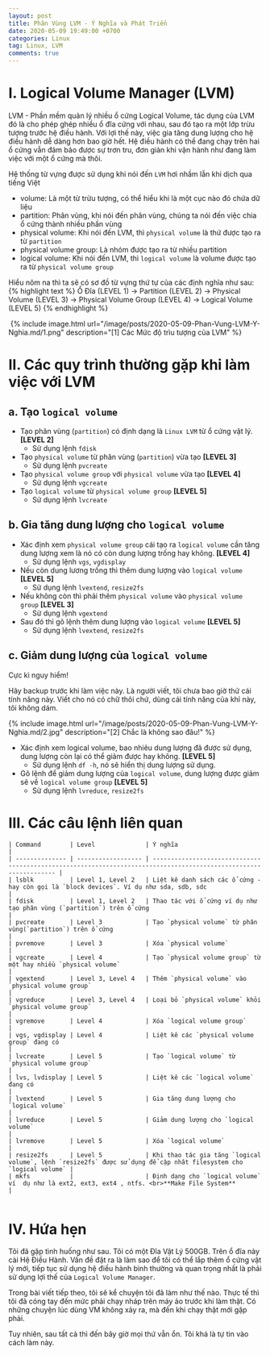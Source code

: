 ```yaml
---
layout: post
title: Phân Vùng LVM - Ý Nghĩa và Phát Triển
date: 2020-05-09 19:49:00 +0700
categories: Linux
tag: Linux, LVM
comments: true
---
```


# I. Logical Volume Manager (LVM)

LVM - Phần mềm quản lý nhiều ổ cứng Logical Volume, tác dụng của LVM đó là cho phép ghép nhiều ổ đĩa cứng với nhau, sau đó tạo ra một lớp trừu tượng trước hệ điều hành. Với lợi thế này, việc gia tăng dung lượng cho hệ điều hành dễ dàng hơn bao giờ hết. Hệ điều hành có thể đang chạy trên hai ổ cứng vẫn đảm bảo được sự trơn tru, đơn giản khi vận hành như đang làm việc với một ổ cứng mà thôi.

Hệ thống từ vựng được sử dụng khi nói đến `LVM` hơi nhầm lẫn khi dịch qua tiếng Việt

- volume: Là một từ trừu tượng, có thể hiểu khi là một cục nào đó chứa dữ liệu
- partition: Phân vùng, khi nói đến phân vùng, chúng ta nói đến việc chia ổ cứng thành nhiều phần vùng
- physical volume: Khi nói đến LVM, thì `physical volume` là thứ được tạo ra từ `partition`
- physical volume group: Là nhóm được tạo ra từ nhiều partition
- logical volume: Khi nói đến LVM, thì `logical volume` là volume được tạo ra từ `physical volume group`

Hiểu nôm na thì ta sẽ có sơ đồ từ vựng thứ tự của các định nghĩa như sau:
{% highlight text %}
Ổ Đĩa (LEVEL 1) → Partition (LEVEL 2) → Physical Volume (LEVEL 3) → Physical Volume Group (LEVEL 4) → Logical Volume (LEVEL 5)
{% endhighlight %}



![]()
{% include image.html url="/image/posts/2020-05-09-Phan-Vung-LVM-Y-Nghia.md/1.png" description="[1] Các Mức độ trìu tượng của LVM" %}

# II. Các quy trình thường gặp khi làm việc với LVM
## a. Tạo `logical volume`
- Tạo phân vùng (`partition`) có định dạng là `Linux LVM` từ ổ cứng vật lý.  **[LEVEL 2]**
    - Sử dụng lệnh `fdisk`
- Tạo `physical volume` từ phân vùng (`partition`) vừa tạo **[LEVEL 3]**
    - Sử dụng lệnh `pvcreate`
- Tạo `physical volume group` với `physical volume` vừa tạo **[LEVEL 4]**
    - Sử dụng lệnh `vgcreate`
- Tạo `logical volume` từ `physical volume group` **[LEVEL 5]**
    - Sử dụng lệnh `lvcreate`


## b. Gia tăng dung lượng cho `logical volume`
- Xác định xem `physical volume group`  cái tạo ra `logical volume`  cần tăng dung lượng xem là nó có còn dung lượng trống hay không. **[LEVEL 4]**
    - Sử dụng lệnh `vgs`, `vgdisplay`
- Nếu còn dung lương trống thì thêm dung lượng vào `logical volume` **[LEVEL 5]**
    - Sử dụng lệnh `lvextend`, `resize2fs`
- Nếu không còn thì phải thêm `physical volume` vào `physical volume group` **[LEVEL 3]**
    - Sử dụng lệnh `vgextend`
- Sau đó thì gõ lệnh thêm dung lượng vào `logical volume`  **[LEVEL 5]**
    - Sử dụng lệnh `lvextend`, `resize2fs`

## c. Giảm dung lượng của `logical volume`
Cực kì nguy hiểm!

Hãy backup trước khi làm việc này. Là người viết, tôi chưa bao giờ thử cái tính năng này. Viết cho nó có chữ thôi chứ, dùng cái tính năng của khỉ này, tôi không dám.

{% include image.html url="/image/posts/2020-05-09-Phan-Vung-LVM-Y-Nghia.md/2.jpg" description="[2] Chắc là không sao đâu!" %}

- Xác định xem logical volume, bao nhiêu dung lượng đã được sử dụng, dung lượng còn lại có thể giảm được hay không. **[LEVEL 5]**
    - Sử dụng lệnh `df -h`, nó sẽ hiển thị dung lượng sử dụng.
- Gõ lệnh để giảm dung lượng của `logical volume`, dung lượng được giảm sẽ về `logical volume group`  **[LEVEL 5]**
    - Sử dụng lệnh `lvreduce`, `resize2fs`



# III. Các câu lệnh liên quan
```
| Command        | Level              | Ý nghĩa                                                                                                           |
| -------------- | ------------------ | ----------------------------------------------------------------------------------------------------------------- |
| lsblk          | Level 1, Level 2   | Liệt kê danh sách các ổ cứng - hay còn gọi là `block devices`. Ví dụ như sda, sdb, sdc                            |
| fdisk          | Level 1, Level 2   | Thao tác với ổ cứng ví dụ như tạo phân vùng (`partition`) trên ổ cứng                                             |
| pvcreate       | Level 3            | Tạo `physical volume` từ phân vùng(`partition`) trên ổ cứng                                                       |
| pvremove       | Level 3            | Xóa `physical volume`                                                                                             |
| vgcreate       | Level 4            | Tạo `physical volume group` từ một hay nhiều `physical volume`                                                    |
| vgextend       | Level 3, Level 4   | Thêm `physical volume` vào `physical volume group`                                                                |
| vgreduce       | Level 3, Level 4   | Loại bỏ `physical volume` khỏi `physical volume group`                                                            |
| vgremove       | Level 4            | Xóa `logical volume group`                                                                                        |
| vgs, vgdisplay | Level 4            | Liệt kê các `physical volume group` đang có                                                                       |
| lvcreate       | Level 5            | Tạo `logical volume` từ `physical volume group`                                                                   |
| lvs, lvdisplay | Level 5            | Liệt kê các `logical volume` đang có                                                                              |
| lvextend       | Level 5            | Gia tăng dung lượng cho `logical volume`                                                                          |
| lvreduce       | Level 5            | Giảm dung lượng cho `logical volume`                                                                              |
| lvremove       | Level 5            | Xóa `logical volume`                                                                                              |
| resize2fs      | Level 5            | Khi thao tác gia tăng `logical volume`, lệnh `resize2fs` được sử dụng để cập nhât filesystem cho `logical volume` |
| mkfs           |                    | Định dạng cho `logical volume` ví  dụ như là ext2, ext3, ext4 , ntfs. <br>**Make File System**                    |


```

# IV. Hứa hẹn

Tôi đã gặp tình huống như sau. Tôi có một Đĩa Vật Lý 500GB. Trên ổ đĩa này cài Hệ Điều Hành. Vấn đề đặt ra là làm sao để tôi có thể lắp thêm ổ cứng vật lý mới,  tiếp tục sử dụng hệ điều hành bình thường và quan trọng nhất là phải sử dụng lợi thế của `Logical Volume Manager`.

Trong bài viết tiếp theo, tôi sẽ kể chuyện tôi đã làm như thế nào. Thực tế thì tôi đã cóng tay đến mức phải chạy nháp trên máy ảo trước khi làm thật. Có những chuyện lúc dùng VM không xảy ra, mà đến khi chạy thật mới gặp phải.

Tuy nhiên, sau tất cả thì đến bây giờ mọi thứ vẫn ổn. Tôi khá là tự tin vào cách làm này.
